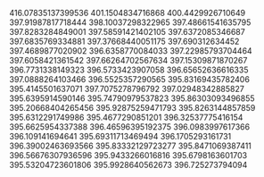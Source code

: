 416.07835137399536
401.1504834716868
400.4429926710649
397.91987817718444
398.10037298322965
397.48661541635795
397.8283284849001
397.58591421402105
397.6372085346687
397.6835769334881
397.37668440051175
397.690312634452
397.4689877020902
396.6358770084033
397.22985793704464
397.6058421361542
397.66264702567634
397.15309871870267
396.7731338149323
396.5733423907058
396.65652636616335
397.0888264103466
396.5525357290565
395.83169435782406
395.4145501637071
397.7075278796792
397.02948342885827
395.6395914590146
395.74790979537823
395.86303093496855
395.20668404265456
395.92875259471793
395.8263144857859
395.6312291749986
395.4677290851201
396.32537775416154
395.6625954337388
396.46596395192375
396.0983997617366
396.109141694641
395.69311713469494
396.1705293161731
396.39002463693566
395.83332129723277
395.8471069387411
396.56676307936596
395.9433266016816
395.6798163601703
395.53204723601806
395.9928640562673
396.725273794094